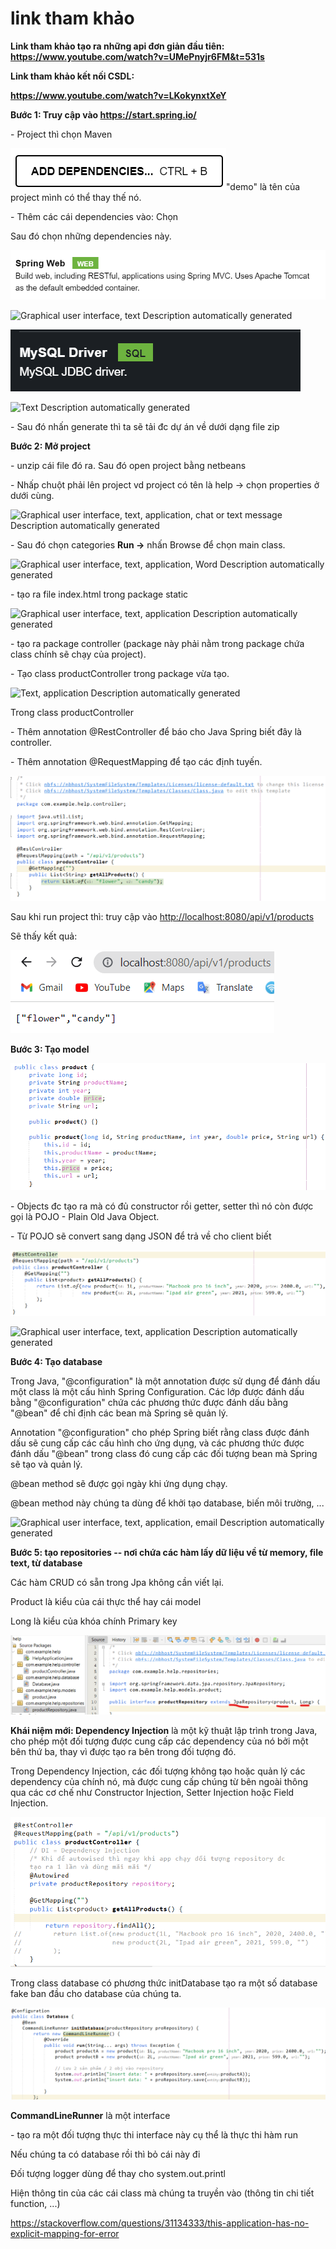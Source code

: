 # link tham khảo

**Link tham khảo tạo ra những api đơn giản đầu tiên:
<https://www.youtube.com/watch?v=UMePnyjr6FM&t=531s>**

**Link tham khảo kết nối CSDL:**

**<https://www.youtube.com/watch?v=LKokynxtXeY>**

**Bước 1: Truy cập vào <https://start.spring.io/>**

\- Project thì chọn Maven

![](hinhThamKhao/media/image1.png)"demo" là tên của project mình có thể
thay thế nó.

\- Thêm các cái dependencies vào: Chọn

Sau đó chọn những dependencies này.

![](hinhThamKhao/media/image2.png)

![Graphical user interface, text Description automatically
generated](hinhThamKhao/media/image3.png)

![](hinhThamKhao/media/image4.png)

![Text Description automatically
generated](hinhThamKhao/media/image5.png)

\- Sau đó nhấn generate thì ta sẽ tải đc dự án về dưới dạng file zip

**Bước 2: Mở project**

\- unzip cái file đó ra. Sau đó open project bằng netbeans

\- Nhấp chuột phải lên project vd project có tên là help -\> chọn
properties ở dưới cùng.

![Graphical user interface, text, application, chat or text message
Description automatically
generated](hinhThamKhao/media/image6.png)

\- Sau đó chọn categories **Run -\>** nhấn Browse để chọn main class.

![Graphical user interface, text, application, Word Description
automatically generated](hinhThamKhao/media/image7.png)

\- tạo ra file index.html trong package static

![Graphical user interface, text, application Description automatically
generated](hinhThamKhao/media/image8.png)

\- tạo ra package controller (package này phải nằm trong package chứa
class chính sẽ chạy của project).

\- Tạo class productController trong package vừa tạo.

![Text, application Description automatically
generated](hinhThamKhao/media/image9.png)

Trong class productController

\- Thêm annotation \@RestController để báo cho Java Spring biết đây là
controller.

\- Thêm annotation \@RequestMapping để tạo các định tuyến.

![](hinhThamKhao/media/image10.png)

Sau khi run project thì: truy cập vào
<http://localhost:8080/api/v1/products>

Sẽ thấy kết quả:

![](hinhThamKhao/media/image11.png)

**Bước 3: Tạo model**

![](hinhThamKhao/media/image12.png)

\- Objects đc tạo ra mà có đủ constructor rồi getter, setter thì nó còn
được gọi là POJO - Plain Old Java Object.

\- Từ POJO sẽ convert sang dạng JSON để trả về cho client biết

![](hinhThamKhao/media/image13.png)

![Graphical user interface, text, application Description automatically
generated](hinhThamKhao/media/image14.png)

**Bước 4: Tạo database**

Trong Java, \"\@configuration\" là một annotation được sử dụng để đánh
dấu một class là một cấu hình Spring Configuration. Các lớp được đánh
dấu bằng \"\@configuration\" chứa các phương thức được đánh dấu bằng
\"\@bean\" để chỉ định các bean mà Spring sẽ quản lý.

Annotation \"\@configuration\" cho phép Spring biết rằng class được đánh
dấu sẽ cung cấp các cấu hình cho ứng dụng, và các phương thức được đánh
dấu \"\@bean\" trong class đó cung cấp các đối tượng bean mà Spring sẽ
tạo và quản lý.

\@bean method sẽ được gọi ngày khi ứng dụng chạy.

\@bean method này chúng ta dùng để khởi tạo database, biến môi trường,
...

![Graphical user interface, text, application, email Description
automatically generated](hinhThamKhao/media/image15.png)

**Bước 5: tạo repositories -- nơi chứa các hàm lấy dữ liệu về từ memory,
file text, từ database**

Các hàm CRUD có sẵn trong Jpa không cần viết lại.

Product là kiểu của cái thực thể hay cái model

Long là kiểu của khóa chính Primary key

![](hinhThamKhao/media/image16.png)

**Khái niệm mới: Dependency Injection** là một kỹ thuật lập trình trong
Java, cho phép một đối tượng được cung cấp các dependency của nó bởi một
bên thứ ba, thay vì được tạo ra bên trong đối tượng đó.

Trong Dependency Injection, các đối tượng không tạo hoặc quản lý các
dependency của chính nó, mà được cung cấp chúng từ bên ngoài thông qua
các cơ chế như Constructor Injection, Setter Injection hoặc Field
Injection.

![](hinhThamKhao/media/image17.png)

Trong class database có phương thức initDatabase tạo ra một số database
fake ban đầu cho database của chúng ta.

![](hinhThamKhao/media/image18.png)

**CommandLineRunner** là một interface

\- tạo ra một đối tượng thực thi interface này cụ thể là thực thi hàm
run

Nếu chúng ta có database rồi thì bỏ cái này đi

Đối tượng logger dùng để thay cho system.out.printl

Hiện thông tin của các cái class mà chúng ta truyền vào (thông tin chi
tiết function, ...)

<https://stackoverflow.com/questions/31134333/this-application-has-no-explicit-mapping-for-error>
